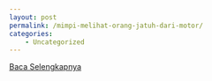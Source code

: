 ```yaml
---
layout: post
permalink: /mimpi-melihat-orang-jatuh-dari-motor/
categories:
    - Uncategorized
---
```


[Baca Selengkapnya](/03)